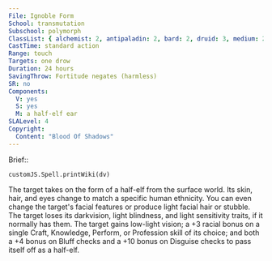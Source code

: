 ```yaml
---
File: Ignoble Form
School: transmutation
Subschool: polymorph
ClassList: { alchemist: 2, antipaladin: 2, bard: 2, druid: 3, medium: 2, ranger: 2, sorcerer: 4, wizard: 4, witch: 4 }
CastTime: standard action
Range: touch
Targets: one drow
Duration: 24 hours
SavingThrow: Fortitude negates (harmless)
SR: no
Components:
  V: yes
  S: yes
  M: a half-elf ear
SLALevel: 4
Copyright:
  Content: "Blood Of Shadows"
---
```

Brief:: 

```dataviewjs
customJS.Spell.printWiki(dv)
```

The target takes on the form of a half-elf from the surface world. Its skin, hair, and eyes change to match a specific human ethnicity. You can even change the target's facial features or produce light facial hair or stubble. The target loses its darkvision, light blindness, and light sensitivity traits, if it normally has them. The target gains low-light vision; a +3 racial bonus on a single Craft, Knowledge, Perform, or Profession skill of its choice; and both a +4 bonus on Bluff checks and a +10 bonus on Disguise checks to pass itself off as a half-elf.
